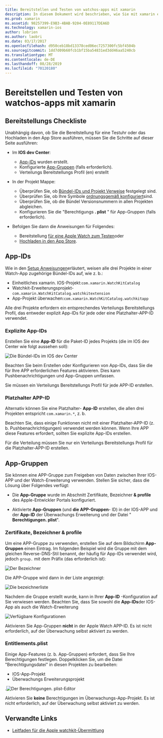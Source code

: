 ```yaml
---
title: Bereitstellen und Testen von watchos-apps mit xamarin
description: In diesem Dokument wird beschrieben, wie Sie mit xamarin erstellten watchos-apps bereitstellen und testen. Es stellt eine Bereitstellungs Prüfliste bereit, erläutert explizite und Platzhalter-App-IDs und berücksichtigt die APP-Gruppen.
ms.prod: xamarin
ms.assetid: 98257399-E9B3-4BAB-9204-0E89117DEA6D
ms.technology: xamarin-ios
author: lobrien
ms.author: laobri
ms.date: 03/17/2017
ms.openlocfilehash: d950ceb18bd13378ced06ec7257300fc5bf4504b
ms.sourcegitcommit: 1dd7d09b60fcb1bf15ba54831ed3dd46aa5240cb
ms.translationtype: MT
ms.contentlocale: de-DE
ms.lasthandoff: 08/28/2019
ms.locfileid: "70120180"
---
```

# <a name="deploying-and-testing-watchos-apps-with-xamarin"></a>Bereitstellen und Testen von watchos-apps mit xamarin

## <a name="deployment-checklist"></a>Bereitstellungs Checkliste

Unabhängig davon, ob Sie die Bereitstellung für eine Testuhr oder das Hochladen in den App Store ausführen, müssen Sie die Schritte auf dieser Seite ausführen:

- Im **IOS dev Center**:
  - [App-IDs](#App_IDs) wurden erstellt.
  - Konfigurierte [App-Gruppen](#App_Groups) (falls erforderlich).
  - Verteilungs Bereitstellungs Profil (en) erstellt

- In der Projekt Mappe:

  - Überprüfen Sie, ob [Bündel-IDs und Projekt Verweise](~/ios/watchos/get-started/installation.md) festgelegt sind.
  - Überprüfen Sie, ob Ihre Symbole [ordnungsgemäß konfiguriert](~/ios/watchos/app-fundamentals/icons.md)sind.
  - Überprüfen Sie, ob die Bündel Versionsnummern in allen Projekten abgleichen.
  - Konfigurieren Sie die "Berechtigungs **. plist** " für App-Gruppen (falls erforderlich).

- Befolgen Sie dann die Anweisungen für Folgendes:
  - Bereitstellung [für eine Apple Watch zum Testen](~/ios/watchos/deploy-test/device.md)oder
  - [Hochladen in den App Store](~/ios/watchos/deploy-test/appstore.md).

<a name="App_IDs"/>

## <a name="app-ids"></a>App-IDs

Wie in den [Setup Anweisungen](~/ios/watchos/get-started/installation.md)erläutert, weisen alle drei Projekte in einer Watch-App zugehörige Bündel-IDs auf, wie z. b.:

- Einheitliches xamarin. IOS-Projekt:`com.xamarin.WatchKitCatalog`
- Watchkit-Erweiterungsprojekt-`com.xamarin.WatchKitCatalog.watchkitextension`
- App-Projekt überwachen:`com.xamarin.WatchKitCatalog.watchkitapp`

Alle drei Projekte erfordern ein entsprechendes Verteilungs Bereitstellungs Profil, das entweder explizit App-IDs für jede oder eine Platzhalter-APP-ID verwendet.

### <a name="explicit-app-ids"></a>Explizite App-IDs

Erstellen Sie eine **App-ID** für die Paket-ID jedes Projekts (die im IOS dev Center wie folgt aussehen soll):

![Die Bündel-IDs im IOS dev Center](images/appids-specific-sml.png)

Beachten Sie beim Erstellen oder Konfigurieren von App-IDs, dass Sie die für Ihre APP erforderlichen Features aktivieren. Dies kann Pushbenachrichtigungen und App-Gruppen umfassen.

Sie müssen ein Verteilungs Bereitstellungs Profil für jede APP-ID erstellen.

### <a name="wildcard-app-id"></a>Platzhalter APP-ID

Alternativ können Sie eine Platzhalter- **App-ID** erstellen, die allen drei Projekten entspricht `com.xamarin.*`, z. b.

Beachten Sie, dass einige Funktionen nicht mit einer Platzhalter-APP-ID (z. b. Pushbenachrichtigungen) verwendet werden können. Wenn Ihre APP diese Features erfordert, sollten Sie explizite App-IDs erstellen.

Für die Verteilung müssen Sie nur ein Verteilungs Bereitstellungs Profil für die Platzhalter-APP-ID erstellen.

<a name="App_Groups" />

## <a name="app-groups"></a>App-Gruppen

Sie können eine APP-Gruppe zum Freigeben von Daten zwischen Ihrer IOS-APP und der Watch-Erweiterung verwenden. Stellen Sie sicher, dass die Lösung über Folgendes verfügt:

- Die **App-Gruppe** wurde im Abschnitt Zertifikate, Bezeichner **& profile** des Apple-Entwickler Portals konfiguriert.

- Aktivierte **App-Gruppen** (und **die APP-Gruppen**- ID) in der IOS-APP und der **App-ID** der Überwachungs Erweiterung und der Datei " **Berechtigungen. plist**".

### <a name="certificates-identifiers--profiles"></a>Zertifikate, Bezeichner & profile

Um eine APP-Gruppe zu verwenden, erstellen Sie auf dem Bildschirm **App-Gruppen** einen Eintrag. Im folgenden Beispiel wird die Gruppe mit dem gleichen Reverse-DNS-Stil benannt, der häufig für App-IDs verwendet wird, jedoch `group.` mit dem Präfix (das erforderlich ist):

![Der Bezeichner](images/appgroups-new-sml.png)

Die APP-Gruppe wird dann in der Liste angezeigt:

![Die bezeichnerliste](images/appgroups-setup-sml.png)

Nachdem die Gruppe erstellt wurde, kann in Ihrer **App-ID** -Konfiguration auf Sie verwiesen werden. Beachten Sie, dass Sie sowohl die **App-IDs**der IOS-App als auch die Watch-Erweiterung

![Verfügbare Konfigurationen](images/appgroups-sml.png)

Aktivieren Sie App-Gruppen **nicht** in der Apple Watch APP-ID. Es ist nicht erforderlich, auf der Überwachung selbst aktiviert zu werden.

### <a name="entitlementsplist"></a>Entitlements.plist

Einige App-Features (z. b. App-Gruppen) erfordert, dass Sie Ihre Berechtigungen festlegen.
Doppelklicken Sie, um die Datei "Berechtigungsdatei" in diesen Projekten zu bearbeiten:

- IOS-App-Projekt
- Überwachungs Erweiterungsprojekt

.![Der Berechtigungen. plist-Editor](images/entitlements-plist-sml.png)

Aktivieren Sie **keine** Berechtigungen im Überwachungs-App-Projekt. Es ist nicht erforderlich, auf der Überwachung selbst aktiviert zu werden.

## <a name="related-links"></a>Verwandte Links

- [Leitfaden für die Apple watchkit-Übermittlung](https://developer.apple.com/app-store/watch/)
